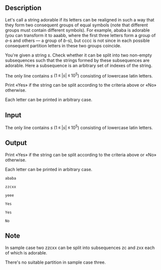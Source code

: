 ## Description

<div><p>Let's call a string <span class="tex-font-style-it">adorable</span> if its letters can be realigned in such a way that they form two consequent groups of equal symbols (note that different groups must contain different symbols). For example, <span class="tex-font-style-it">ababa</span> is <span class="tex-font-style-it">adorable</span> (you can transform it to <span class="tex-font-style-it">aaabb</span>, where the first three letters form a group of <span class="tex-span"><i>a</i></span>-s and others — a group of <span class="tex-span"><i>b</i></span>-s), but <span class="tex-font-style-it">cccc</span> is not since in each possible consequent partition letters in these two groups coincide.</p><p>You're given a string <span class="tex-span"><i>s</i></span>. Check whether it can be split into two non-empty subsequences such that the strings formed by these subsequences are <span class="tex-font-style-it">adorable</span>. Here a subsequence is an arbitrary set of indexes of the string.</p></div><div class="input-specification"><p>The only line contains <span class="tex-span"><i>s</i></span> <span class="tex-span">(1 ≤ |<i>s</i>| ≤ 10<sup class="upper-index">5</sup>)</span> consisting of lowercase latin letters.</p></div><div class="output-specification"><p>Print «<span class="tex-font-style-tt">Yes</span>» if the string can be split according to the criteria above or «<span class="tex-font-style-tt">No</span>» otherwise.</p><p>Each letter can be printed in arbitrary case.</p></div>

## Input

<p>The only line contains <span class="tex-span"><i>s</i></span> <span class="tex-span">(1 ≤ |<i>s</i>| ≤ 10<sup class="upper-index">5</sup>)</span> consisting of lowercase latin letters.</p>

## Output

<p>Print «<span class="tex-font-style-tt">Yes</span>» if the string can be split according to the criteria above or «<span class="tex-font-style-tt">No</span>» otherwise.</p><p>Each letter can be printed in arbitrary case.</p>





```input1
ababa

```




```input2
zzcxx

```




```input3
yeee

```




```output1
Yes

```




```output2
Yes

```




```output3
No

```



## Note

<p>In sample case two <span class="tex-font-style-it">zzcxx</span> can be split into subsequences <span class="tex-font-style-it">zc</span> and <span class="tex-font-style-it">zxx</span> each of which is <span class="tex-font-style-it">adorable</span>.</p><p>There's no suitable partition in sample case three.</p>
